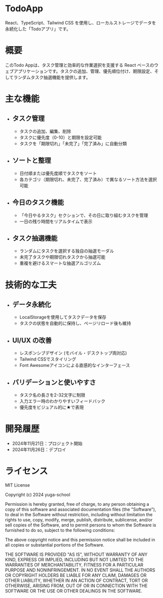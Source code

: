 # TodoApp
React、TypeScript、Tailwind CSS を使用し、ローカルストレージでデータを永続化した「Todoアプリ」です。

# 概要
このTodo Appは、タスク管理と効率的な作業選択を支援する React ベースのウェブアプリケーションです。タスクの追加、管理、優先順位付け、期限設定、そしてランダムタスク抽選機能を提供します。
# 主な機能
* ## タスク管理
  * タスクの追加、編集、削除
  * タスクに優先度（0-10）と期限を設定可能
  * タスクを「期限切れ」「未完了」「完了済み」に自動分類

* ## ソートと整理
  * 日付順または優先度順でタスクをソート
  * 各カテゴリ（期限切れ、未完了、完了済み）で異なるソート方法を選択可能

* ## 今日のタスク機能
  * 「今日やるタスク」セクションで、その日に取り組むタスクを管理
  *  一日の残り時間をリアルタイムで表示

* ## タスク抽選機能
  * ランダムにタスクを選択する独自の抽選モーダル
  * 未完了タスクや期限切れタスクから抽選可能
  * 重複を避けるスマートな抽選アルゴリズム

# 技術的な工夫
* ## データ永続化
  * LocalStorageを使用してタスクデータを保存
  * タスクの状態を自動的に保持し、ページリロード後も維持

* ## UI/UX の改善
  * レスポンシブデザイン (モバイル・デスクトップ両対応)
  * Tailwind CSSでスタイリング
  * Font Awesomeアイコンによる直感的なインターフェース

* ## バリデーションと使いやすさ
  * タスク名の長さを2-32文字に制限
  * 入力エラー時のわかりやすいフィードバック
  * 優先度をビジュアル的に★で表現

# 開発履歴
- 2024年11月21日：プロジェクト開始
- 2024年11月26日：デプロイ

# ライセンス

MIT License

Copyright (c) 2024 yuga-school

Permission is hereby granted, free of charge, to any person obtaining a copy
of this software and associated documentation files (the "Software"), to deal
in the Software without restriction, including without limitation the rights
to use, copy, modify, merge, publish, distribute, sublicense, and/or sell
copies of the Software, and to permit persons to whom the Software is
furnished to do so, subject to the following conditions:

The above copyright notice and this permission notice shall be included in all
copies or substantial portions of the Software.

THE SOFTWARE IS PROVIDED "AS IS", WITHOUT WARRANTY OF ANY KIND, EXPRESS OR
IMPLIED, INCLUDING BUT NOT LIMITED TO THE WARRANTIES OF MERCHANTABILITY,
FITNESS FOR A PARTICULAR PURPOSE AND NONINFRINGEMENT. IN NO EVENT SHALL THE
AUTHORS OR COPYRIGHT HOLDERS BE LIABLE FOR ANY CLAIM, DAMAGES OR OTHER
LIABILITY, WHETHER IN AN ACTION OF CONTRACT, TORT OR OTHERWISE, ARISING FROM,
OUT OF OR IN CONNECTION WITH THE SOFTWARE OR THE USE OR OTHER DEALINGS IN THE
SOFTWARE.

